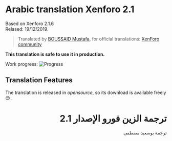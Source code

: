 # Arabic translation Xenforo 2.1

Based on Xenforo 2.1.6<br />
Relased: 19/12/2019.

>Translated by [BOUSSAID Mustafa](https://github.com/boussaid), for official translations: [XenForo community](https://xenforo.com/community/resources/xenforo-2-x-arabic-translation.5630/)

**This translation is safe to use it in production.**

Work progress: ![Progress](http://progressed.io/bar/98)

## Translation Features
The translation is released in *opensource*, so its download is available freely :blush: .

# <div dir="rtl">ترجمة الزين فورو الإصدار 2.1</div>

<div dir="rtl">ترجمة بوسعيد مصطفى</div>